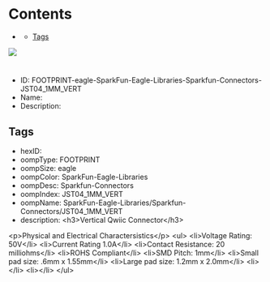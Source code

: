 



Contents
========

* [](#)
	* [Tags](#tags)
  
![][im]
# 

- ID: FOOTPRINT-eagle-SparkFun-Eagle-Libraries-Sparkfun-Connectors-JST04_1MM_VERT
- Name: 
- Description: 

## Tags

- hexID: 
- oompType: FOOTPRINT
- oompSize: eagle
- oompColor: SparkFun-Eagle-Libraries
- oompDesc: Sparkfun-Connectors
- oompIndex: JST04_1MM_VERT
- oompName: SparkFun-Eagle-Libraries/Sparkfun-Connectors/JST04_1MM_VERT
- description: &lt;h3&gt;Vertical Qwiic Connector&lt;/h3&gt;

&lt;p&gt;Physical and Electrical Charactersistics&lt;/p&gt;
&lt;ul&gt;
&lt;li&gt;Voltage Rating: 50V&lt;/li&gt;
&lt;li&gt;Current Rating 1.0A&lt;/li&gt;
&lt;li&gt;Contact Resistance: 20 milliohms&lt;/li&gt;
&lt;li&gt;ROHS Compliant&lt;/li&gt;
&lt;li&gt;SMD Pitch: 1mm&lt;/li&gt;
&lt;li&gt;Small pad size: .6mm x 1.55mm&lt;/li&gt;
&lt;li&gt;Large pad size: 1.2mm x 2.0mm&lt;/li&gt;
&lt;li&gt;&lt;/li&gt;
&lt;li&gt;&lt;/li&gt;
&lt;/ul&gt;



[im]: image.png
